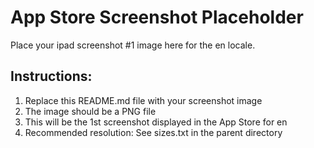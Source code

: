 # App Store Screenshot Placeholder

Place your ipad screenshot #1 image here for the en locale.

## Instructions:
1. Replace this README.md file with your screenshot image
2. The image should be a PNG file
3. This will be the 1st screenshot displayed in the App Store for en
4. Recommended resolution: See sizes.txt in the parent directory
